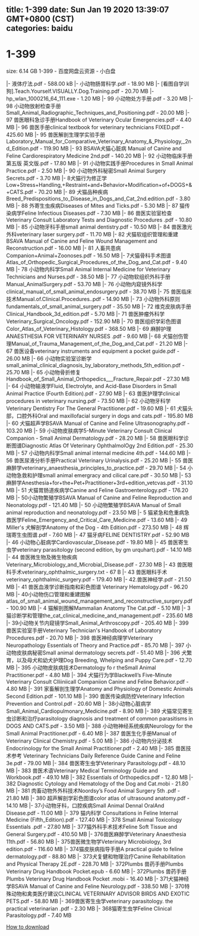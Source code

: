 
title: 1-399
date: Sun Jan 19 2020 13:39:07 GMT+0800 (CST)    
categories: baidu
---

# 1-399
size: 6.14 GB
 1-399 - 百度网盘云资源 - 小白盘
 
|- 液体疗法.pdf - 588.00 kB
|- 小动物肠胃科学.pdf - 18.90 MB
|- [看图自学训狗].Teach.Yourself.VISUALLY.Dog.Training.pdf - 20.70 MB
|- hp_wlan_1000216_64_111.exe - 1.20 MB
|- 99 小动物处方手册.pdf - 3.20 MB
|- 98 小动物放射检查手册Small_Animal_Radiographic_Techniques_and_Positioning.pdf - 20.00 MB
|- 97 兽医眼科急诊手册Handbook of Veterinary Ocular Emergencies.pdf - 4.40 MB
|- 96 兽医手册clinical textbook for veterinary technicians FIXED.pdf - 425.60 MB
|- 95 兽医解剖生理学实验手册Laboratory_Manual_for_Comparative_Veterinary_Anatomy_&_Physiology,_2nd_Edition.pdf - 119.90 MB
|- 93 BSAVA犬猫心脏病 Manual of Canine and Feline Cardiorespiratory Medicine 2nd.pdf - 140.20 MB
|- 92 小动物临床手册第五版 英文版.pdf - 17.80 MB
|- 91 小动物实践手册Procedures in Small Animal Practice.pdf - 2.50 MB
|- 90 小动物外科秘密Small Animal Surgery Secrets.pdf - 3.70 MB
|- 8犬猫行为修正学Low+Stress+Handling,+Restraint+and+Behavior+Modification+of+DOGS+&+CATS.pdf - 70.20 MB
|- 89 犬猫品种疾病Breed_Predispositions_to_Disease_in_Dogs_and_Cat_2nd.edition.pdf - 3.80 MB
|- 88 外寄生虫疾病Diseases of Mites and Ticks.pdf - 5.30 MB
|- 87 猫传染病学Feline Infectious Diseases.pdf - 7.30 MB
|- 86 兽医实验室检查Veterinary Consult Laboratory Tests and Diagnostic Procedures .pdf - 10.80 MB
|- 85 小动物牙科手册small animal dentistry.pdf - 10.50 MB
|- 84 兽医激光外科veterinary laser surgery.pdf - 11.70 MB
|- 82 犬猫软组织管理和重建BSAVA Manual of Canine and Feline Wound Management and Reconstruction.pdf - 16.00 MB
|- 81 人畜共患病Companion+Animal+Zoonoses.pdf - 16.50 MB
|- 7犬猫骨科手术图谱Atlas_of_Orthopedic_Surgical_Procedures_of_the_Dog_and_Cat.pdf - 9.40 MB
|- 78 小动物内科学Small Animal Internal Medicine for Veterinary Technicians and Nurses.pdf - 38.50 MB
|- 77 小动物软组织外科手册Manual_AnimalSurgery.pdf - 53.70 MB
|- 76 小动物内窥镜外科学clinical_manual_of_small_animal_endosurgery.pdf - 38.70 MB
|- 75 兽医临床技术Manual.of.Clinical.Procedures..pdf - 14.90 MB
|- 73 小动物外科原则fundamentals_of_small_animal_surgery.pdf - 35.50 MB
|- 72 维克皮肤病手册Clinical_Handbook_3d_edition.pdf - 5.70 MB
|- 71 兽医肿瘤外科学Veterinary_Surgical_Oncology.pdf - 152.90 MB
|- 70 兽医组织学彩色图谱Color_Atlas_of_Veterinary_Histology.pdf - 368.50 MB
|- 69 麻醉护理ANAESTHESIA FOR VETERINARY NURSES .pdf - 9.60 MB
|- 68 犬猫创伤管理Manual_of_Trauma_Management_of_the_Dog_and_Cat.pdf - 21.20 MB
|- 67 兽医设备veterinary instruments and equipment  a pocket guide.pdf - 26.00 MB
|- 66 小动物实验室诊断学small_animal_clinical_diagnosis_by_laboratory_methods_5th_edition.pdf - 25.70 MB
|- 65 小动物骨折修复Handbook_of_Small_Animal_Orthopedics___Fracture_Repair.pdf - 27.30 MB
|- 64 小动物输液学Fluid, Electrolyte, and Acid-Base Disorders in Small Animal Practice (Fourth Edition).pdf - 27.90 MB
|- 63 兽医护理学clinical procedures in veterinary nursing.pdf - 73.50 MB
|- 62 小动物牙科学Veterinary Dentistry For The General Practitioner.pdf - 19.60 MB
|- 61 犬猫头部，口腔外科Oral and maxillofacial surgery in dogs and cats.pdf - 195.80 MB
|- 60 犬猫超声学BSAVA Manual of Canine and Feline Ultrasonography.pdf - 103.20 MB
|- 59 小动物皮肤病学5-Minute Veterinary Consult Clinical Companion - Small Animal Dermatology.pdf - 28.20 MB
|- 58 兽医眼科学诊断图谱Diagnostic Atlas Of Veterinary OphthalmolOgy 2nd Edition.pdf - 25.30 MB
|- 57 小动物内科学Small animal internal medicine 4th.pdf - 144.60 MB
|- 56 兽医尿液分析手册Practical Veterinary Urinalysis.pdf - 25.20 MB
|- 55 兽医麻醉学veterinary_anaesthesia_principles_to_practice.pdf - 29.70 MB
|- 54 小动物急救和护理small animal emergracy and cilical care.pdf - 30.50 MB
|- 53 麻醉学Anesthesia+for+the+Pet+Practitioner+3rd+edition_vetcvas.pdf - 31.10 MB
|- 51 犬猫胃肠道疾病学Canine and Feline Gastroenterology.pdf - 176.20 MB
|- 50小动物繁殖学BSAVA Manual of Canine and Feline Reproduction and Neonatology.pdf - 121.40 MB
|- 50 小动物繁殖学BSAVA Manual of Small animal reproduction and neonatology.pdf - 23.50 MB
|- 5 猫紧急和危重病急救医学Feline_Emergency_and_Critical_Care_Medicine.pdf - 13.60 MB
|- 49 Miller's 犬解剖学Anatomy of the Dog - 4th Edition.pdf - 273.50 MB
|- 48 辉瑞寄生虫图谱.pdf - 7.60 MB
|- 47 猫牙病FELINE DENTISTRY.pdf - 52.90 MB
|- 46 小动物心脏病学Cardiovascular_Disease.pdf - 19.80 MB
|- 45 兽医寄生虫学veterinary parasitology (second edition, by gm urquhart).pdf - 14.10 MB
|- 44 兽医微生物及微生物疾病Veterinary_Microbiology_and_Microbial_Disease.pdf - 27.30 MB
|- 43 兽医眼科手术veterinary_ophthalmic_surgery.txt - 67 B
|- 43 兽医眼科手术veterinary_ophthalmic_surgery.pdf - 179.40 MB
|- 42.兽医神经学.pdf - 21.50 MB
|- 41 兽医血液学诊断指南和彩色图谱 Veterinary Hematology.pdf - 96.20 MB
|- 40小动物伤口管理和重建图解atlas_of_small_animal_wound_management_and_reconstructive_surgery.pdf - 100.90 MB
|- 4 猫解剖图解Mammalian Anatomy The Cat.pdf - 5.10 MB
|- 3猫诊断学和管理the_cat_clinical_medicine_and_management.pdf - 235.60 MB
|- 39小动物关节内窥镜学Small_Animal_Arthroscopy.pdf - 205.40 MB
|- 399 兽医实验室手册Veterinary Technician's Handbook of Laboratory Procedures.pdf - 20.70 MB
|- 398 兽医神经病理学Veterinary Neuropathology Essentials of Theory and Practice.pdf - 85.70 MB
|- 397 小动物皮肤病秘密Small animal dermatology secrets.pdf - 51.40 MB
|- 396 犬繁育，以及母犬和幼犬护理Dog Breeding, Whelping and Puppy Care.pdf - 12.70 MB
|- 395 小动物皮肤病技术Dermatology fo r theSmall Animal Practitioner.pdf - 4.80 MB
|- 394 犬猫行为学Blackwell’s Five-Minute Veterinary Consult Clliiniicall Companiion Canine and Feline Behavior.pdf - 4.80 MB
|- 391 家畜解剖生理学Anatomy and Physiology of Domestic Animals  Second Edition.pdf - 101.10 MB
|- 390  兽医传染病防控Veterinary Infection Prevention and Control.pdf - 20.60 MB
|- 38小动物心脏病学Small_Animal_Cardiopulmonary_Medicine.pdf - 8.90 MB
|- 389 犬猫常见寄生虫诊断和治疗parasitology diagnosis and treatment of common parasitisms in DOGS AND CATS.pdf - 3.50 MB
|- 388 小动物神经系统疾病Neurology for the Small Animal Practitioner.pdf - 6.40 MB
|- 387 兽医生化手册Manual of Veterinary Clinical Chemistry.pdf - 5.00 MB
|- 386 小动物内分泌技术Endocrinology for the Small Animal Practitioner.pdf - 2.40 MB
|- 385 兽医技术参考 Veterinary Technicians Daily Reference Guide  Canine and Feline 3e.pdf - 79.00 MB
|- 384 兽医寄生虫学Veterinary Parasitology.pdf - 48.10 MB
|- 383 兽医术语Veterinary Medical Terminology Guide and Workbook.pdf - 49.10 MB
|- 382 Essentials of Orthopedics.pdf - 12.80 MB
|- 382 Diagnostic Cytology and Hematology of the Dog and Cat.mobi - 21.80 MB
|- 381 肉畜动物外外科技术Noordsy’s Food Animal Surgery 5th .pdf - 21.80 MB
|- 380 超声解剖学彩色图谱color atlas of ultrasound anatomy.pdf - 14.10 MB
|- 37小动物牙科，口腔疾病Small Animal Dennal OralAnd Disease.pdf - 11.00 MB
|- 379 猫内科学 Consultations in Feline Internal Medicine (Fifth_Edition).pdf - 127.40 MB
|- 378 Small Animal Toxicology Essentials .pdf - 27.80 MB
|- 377猫外科手术技术Feline Soft Tissue and General Surgery.pdf - 410.50 MB
|- 376兽医麻醉学Veterinary Anaesthesia 11th.pdf - 56.80 MB
|- 375兽医微生物学Veterinary Microbiology, 3rd edition.pdf - 116.60 MB
|- 374猫皮肤病指导手册A practical guide to feline dermatology.pdf - 88.80 MB
|- 373犬复健和物理治疗Canine Rehabilitation and Physical Therapy 2E.pdf - 228.70 MB
|- 372Plumbs 兽药手册Plumbs Veterinary Drug Handbook Pocket.epub - 6.60 MB
|- 372Plumbs 兽药手册Plumbs Veterinary Drug Handbook Pocket .mobi - 16.40 MB
|- 371犬猫神经学BSAVA Manual of Canine and Feline Neurology.pdf - 338.50 MB
|- 370特殊动物和禽类医疗建议CLINICAL VETERINARY ADVISOR BIRDS AND EXOTIC PETS.pdf - 58.80 MB
|- 369兽医寄生虫学veterinary parasitology. the practical veterinarian .pdf - 2.30 MB
|- 368猫寄生虫学Feline Clinical Parasitology.pdf - 7.40 MB

[How to download](https://bpcam.bemobtrk.com/go/2ceec3aa-1ca2-46d6-b9ff-aaa5c184517c?jno=3825)